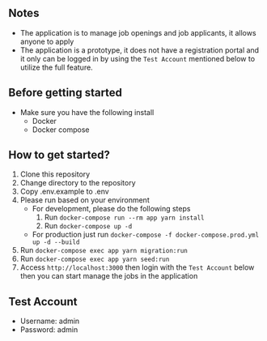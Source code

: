## Notes
- The application is to manage job openings and job applicants, it allows anyone to apply
- The application is a prototype, it does not have a registration portal and it only can be logged in by using the `Test Account` mentioned below to utilize the full feature.
## Before getting started
- Make sure you have the following install
    - Docker
    - Docker compose
## How to get started?
1. Clone this repository
2. Change directory to the repository
3. Copy .env.example to .env
4. Please run based on your environment
    - For development, please do the following steps
        1. Run `docker-compose run --rm app yarn install`
        2. Run `docker-compose up -d`
    - For production just run `docker-compose -f docker-compose.prod.yml up -d --build`
5. Run `docker-compose exec app yarn migration:run`
6. Run `docker-compose exec app yarn seed:run`
7. Access `http://localhost:3000` then login with the `Test Account` below then you can start manage the jobs in the application
## Test Account
- Username: admin
- Password: admin